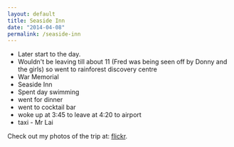```yaml
---
layout: default
title: Seaside Inn
date: "2014-04-08"
permalink: /seaside-inn
---
```

- Later start to the day.
- Wouldn't be leaving till about 11 (Fred was being seen off by Donny and the girls) so went to rainforest discovery centre
- War Memorial
- Seaside Inn
- Spent day swimming
- went for dinner
- went to cocktail bar
- woke up at 3:45 to leave at 4:20 to airport
- taxi - Mr Lai

Check out my photos of the trip at: [flickr](https://www.flickr.com/photos/philpill/albums/72157644185135152).